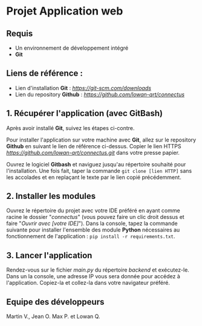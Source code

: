 # Projet Application web

## Requis
- Un environnement de développement intégré
- **Git**

## Liens de référence :
- Lien d'installation **Git** : *_https://git-scm.com/downloads_*
- Lien du repository **Github** : *_https://github.com/lowan-qrt/connectus_*


## 1. Récupérer l'application (avec GitBash)
Après avoir installé **Git**, suivez les étapes ci-contre.

Pour installer l'application sur votre machine avec **Git**, allez sur le repository **Github** en suivant le lien de référence ci-dessus. Copier le lien HTTPS *_https://github.com/lowan-qrt/connectus.git_* dans votre presse papier.

Ouvrez le logiciel **Gitbash** et naviguez jusqu'au répertoire souhaité pour l'installation. Une fois fait, taper la commande ```git clone [lien HTTP]``` sans les accolades et en replaçant le texte par le lien copié précédemment.

## 2. Installer les modules
Ouvrez le répertoire du projet avec votre IDE préféré en ayant comme racine le dossier "*_connectus_*" (vous pouvez faire un clic droit dessus et faire "*_Ouvrir avec [votre IDE]_*"). Dans la console, tapez la commande suivante pour installer l'ensemble des module **Python** nécessaires au fonctionnement de l'application : ```pip install -r requirements.txt```.

## 3. Lancer l'application
Rendez-vous sur le fichier *_main.py_* du répertoire *_backend_* et exécutez-le. Dans un la console, une adresse IP vous sera donnée pour accédez à l'application. Copiez-la et collez-la dans votre navigateur préféré.

## Equipe des développeurs
Martin V., Jean O. Max P. et Lowan Q.